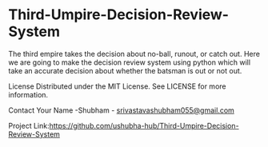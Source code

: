 # Third-Umpire-Decision-Review-System

The third empire takes the decision about no-ball, runout, or catch out. Here we are going to make the decision review system using python which will take an accurate decision about whether the batsman is out or not out.

License
Distributed under the MIT License. See LICENSE for more information.

Contact
Your Name -Shubham - srivastavashubham055@gmail.com

Project Link:https://github.com/ushubha-hub/Third-Umpire-Decision-Review-System
